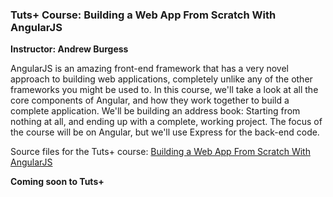 ### Tuts+ Course: Building a Web App From Scratch With AngularJS
**Instructor: Andrew Burgess**

AngularJS is an amazing front-end framework that has a very novel approach to building web applications, completely unlike any of the other frameworks you might be used to. In this course, we'll take a look at all the core components of Angular, and how they work together to build a complete application. We'll be building an address book: Starting from nothing at all, and ending up with a complete, working project. The focus of the course will be on Angular, but we'll use Express for the back-end code.

Source files for the Tuts+ course: [Building a Web App From Scratch With AngularJS](https://courses.tutsplus.com/courses/)

**Coming soon to Tuts+**
